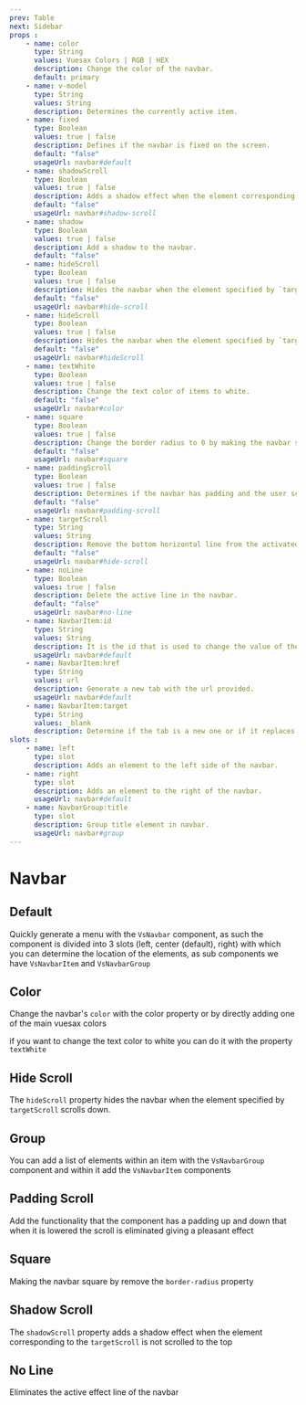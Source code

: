 ```yaml
---
prev: Table
next: Sidebar
props : 
    - name: color
      type: String
      values: Vuesax Colors | RGB | HEX
      description: Change the color of the navbar.
      default: primary
    - name: v-model
      type: String
      values: String
      description: Determines the currently active item.
    - name: fixed
      type: Boolean
      values: true | false
      description: Defines if the navbar is fixed on the screen.
      default: "false"
      usageUrl: navbar#default
    - name: shadowScroll
      type: Boolean
      values: true | false
      description: Adds a shadow effect when the element corresponding to the `targetScroll` is not scrolled to the top.
      default: "false"
      usageUrl: navbar#shadow-scroll
    - name: shadow
      type: Boolean
      values: true | false
      description: Add a shadow to the navbar.	
      default: "false"
    - name: hideScroll
      type: Boolean
      values: true | false
      description: Hides the navbar when the element specified by `targetScroll` scrolls down.
      default: "false"
      usageUrl: navbar#hide-scroll
    - name: hideScroll
      type: Boolean
      values: true | false
      description: Hides the navbar when the element specified by `targetScroll` scrolls down.
      default: "false"
      usageUrl: navbar#hideScroll
    - name: textWhite
      type: Boolean
      values: true | false
      description: Change the text color of items to white.	
      default: "false"
      usageUrl: navbar#color
    - name: square
      type: Boolean
      values: true | false
      description: Change the border radius to 0 by making the navbar square.	
      default: "false"
      usageUrl: navbar#square
    - name: paddingScroll
      type: Boolean
      values: true | false
      description: Determines if the navbar has padding and the user scrolling is removed making an effect.
      default: "false"
      usageUrl: navbar#padding-scroll
    - name: targetScroll
      type: String
      values: String
      description: Remove the bottom horizontal line from the activated item in the navbar.
      default: "false"
      usageUrl: navbar#hide-scroll
    - name: noLine
      type: Boolean
      values: true | false
      description: Delete the active line in the navbar.	
      default: "false"
      usageUrl: navbar#no-line
    - name: NavbarItem:id
      type: String
      values: String
      description: It is the id that is used to change the value of the v-model of the parent component and thus be able to determine the active state based on user interaction.	
      usageUrl: navbar#default
    - name: NavbarItem:href
      type: String
      values: url
      description: Generate a new tab with the url provided.
      usageUrl: navbar#default
    - name: NavbarItem:target
      type: String
      values: _blank
      description: Determine if the tab is a new one or if it replaces the current one.
slots : 
    - name: left
      type: slot
      description: Adds an element to the left side of the navbar.
    - name: right
      type: slot
      description: Adds an element to the right of the navbar.
      usageUrl: navbar#default
    - name: NavbarGroup:title
      type: slot
      description: Group title element in navbar.
      usageUrl: navbar#group
---
```


# Navbar

<card>

## Default

Quickly generate a menu with the `VsNavbar` component, as such the component is divided into 3 slots (left, center (default), right) with which you can determine the location of the elements, as sub components we have `VsNavbarItem` and `VsNavbarGroup`

</card>

<card subtitle="Color">

## Color

Change the navbar's `color` with the color property or by directly adding one of the main vuesax colors

if you want to change the text color to white you can do it with the property `textWhite` 

</card>

<card subtitle="HideScroll">

## Hide Scroll

The `hideScroll` property hides the navbar when the element specified by `targetScroll` scrolls down.

</card>

<card subtitle="Group">

## Group

You can add a list of elements within an item with the `VsNavbarGroup` component and within it add the `VsNavbarItem` components

</card>

<card subtitle="PaddingScroll">

## Padding Scroll

Add the functionality that the component has a padding up and down that when it is lowered the scroll is eliminated giving a pleasant effect

</card>

<card subtitle="Square">

## Square

Making the navbar square by remove the `border-radius` property

</card>

<card subtitle="ShadowScroll">

## Shadow Scroll

The `shadowScroll` property adds a shadow effect when the element corresponding to the `targetScroll` is not scrolled to the top

</card>

<card subtitle="NoLine">

## No Line

Eliminates the active effect line of the navbar

</card>

<script setup>
import Api from "../../../theme/global-components/template/API.tsx"
</script>

<Api/>
